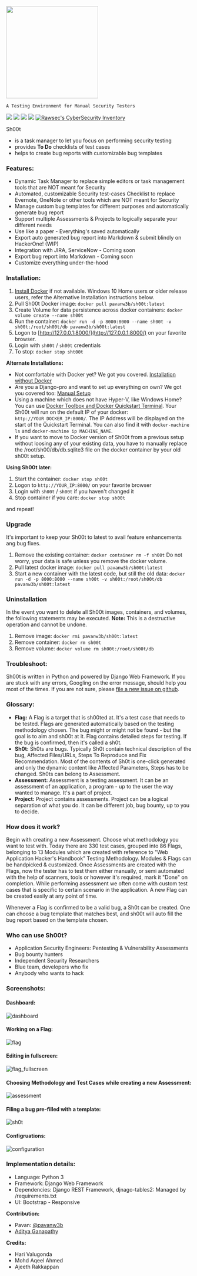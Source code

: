 <img src="https://user-images.githubusercontent.com/11267537/43043618-29ab7286-8db5-11e8-9603-71b30596d047.png" width="250" />

```
A Testing Environment for Manual Security Testers
```

![](https://img.shields.io/github/issues/pavanw3b/sh00t.svg)
![](https://img.shields.io/github/forks/pavanw3b/sh00t.svg)
![](https://img.shields.io/github/stars/pavanw3b/sh00t.svg)
![](https://img.shields.io/github/license/pavanw3b/sh00t.svg)
[![Rawsec's CyberSecurity Inventory](https://inventory.rawsec.ml/img/badges/Rawsec-inventoried-FF5050_flat.svg)](https://inventory.rawsec.ml/tools.html#Sh00t)

Sh00t
- is a task manager to let you focus on performing security testing
- provides **To Do** checklists of test cases
- helps to create bug reports with customizable bug templates


### Features:
- Dynamic Task Manager to replace simple editors or task management tools that are NOT meant for Security
- Automated, customizable Security test-cases Checklist to replace Evernote, OneNote or other tools which are NOT meant for Security
- Manage custom bug templates for different purposes and automatically generate bug report
- Support multiple Assessments & Projects to logically separate your different needs
- Use like a paper - Everything's saved automatically
- Export auto generated bug report into Markdown & submit blindly on HackerOne! (WIP)
- Integration with JIRA, ServiceNow - Coming soon
- Export bug report into Markdown - Coming soon
- Customize everything under-the-hood


### Installation:
1. [Install Docker](https://docs.docker.com/install/#desktop) if not available. Windows 10 Home users or older release users, refer the Alternative Installation instructions below.
2. Pull Sh00t Docker image: `docker pull pavanw3b/sh00t:latest`
3. Create Volume for data persistence across docker containers: `docker volume create --name sh00t`
4. Run the container: `docker run -d -p 8000:8000 --name sh00t -v sh00t:/root/sh00t/db pavanw3b/sh00t:latest`
4. Logon to [http://127.0.0.1:8000/](http://127.0.0.1:8000/) on your favorite browser.
5. Login with `sh00t` / `sh00t` credentials
6. To stop: `docker stop sht00t`

**Alternate Installations:**
- Not comfortable with Docker yet? We got you covered. [Installation without Docker](https://github.com/pavanw3b/sh00t/wiki/Installation-Without-Docker)
- Are you a Django-pro and want to set up everything on own? We got you covered too: [Manual Setup](https://github.com/pavanw3b/sh00t/wiki/Manual-Installation)
- Using a machine which does not have Hyper-V, like Windows Home? You can use [Docker Toolbox and Docker Quickstart Terminal](https://docs.docker.com/toolbox/toolbox_install_windows/). Your Sh00t will run on the default IP of your docker: `http://YOUR_DOCKER_IP:8000/`. The IP Address will be displayed on the start of the Quickstart Terminal. You can also find it with `docker-machine ls` and `docker-machine ip MACHINE_NAME`.
- If you want to move to Docker version of Sh00t from a previous setup without loosing any of your existing data, you have to manually replace the /root/sh00/db/db.sqlite3 file on the docker container by your old sh00t setup.

**Using Sh00t later:**
1. Start the container: `docker stop sh00t`
2. Logon to `http://YOUR_IP:8000/` on your favorite browser
3. Login with `sh00t` / `sh00t` if you haven't changed it
4. Stop container if you care: `docker stop sh00t`

and repeat!

### Upgrade
It's important to keep your Sh00t to latest to avail feature enhancements ang bug fixes. 

1. Remove the existing container: `docker container rm -f sh00t`
Do not worry, your data is safe unless you remove the docker volume.
2. Pull latest docker image: `docker pull pavanw3b/sh00t:latest` 
3. Start a new container with the latest code, but still the old data:  `docker run -d -p 8000:8000 --name sh00t -v sh00t:/root/sh00t/db pavanw3b/sh00t:latest`

### Uninstallation
In the event you want to delete all Sh00t images, containers, and volumes, the following statements may be executed. **Note:** This is a destructive operation and cannot be undone.

1. Remove image: `docker rmi pavanw3b/sh00t:latest`
2. Remove container: `docker rm sh00t`
3. Remove volume: `docker volume rm sh00t:/root/sh00t/db`


### Troubleshoot:
Sh00t is written in Python and powered by Django Web Framework. If you are stuck with any errors, Googling on the error 
message, should help you most of the times. If you are not sure, please [file a new issue on github](https://github.com/pavanw3b/sh00t/issues/new).

### Glossary:
- **Flag:** A Flag is a target that is sh00ted at. It's a test case that needs to be tested. Flags are generated automatically based on the testing methodology chosen. The bug might or might not be found - but the goal is to aim and sh00t at it. Flag contains detailed steps for testing. If the bug is confirmed, then it's called a sh0t.
- **Sh0t:** Sh0ts are bugs. Typically Sh0t contain technical description of the bug, Affected Files/URLs, Steps To Reproduce and Fix Recommendation. Most of the contents of Sh0t is one-click generated and only the dynamic content like Affected Parameters, Steps has to be changed. Sh0ts can belong to Assessment.
- **Assessment:** Assessment is a testing assessment. It can be an assessment of an application, a program - up to the user the way wanted to manage. It's a part of project.
- **Project:** Project contains assessments. Project can be a logical separation of what you do. It can be different job, bug bounty, up to you to decide.

### How does it work?
Begin with creating a new Assessment. Choose what methodology you want to test with. Today there are 330 test cases, grouped into 86 Flags, belonging to 13 Modules which are created with reference to "Web Application Hacker's Handbook" Testing Methodology. Modules & Flags can be handpicked & customized. Once Assessments are created with the Flags, now the tester has to test them either manually, or semi automated with the help of scanners, tools or however it's required, mark it "Done" on completion. While performing assessment we often come with custom test cases that is specific to certain scenario in the application. A new Flag can be created easily at any point of time.

Whenever a Flag is confirmed to be a valid bug, a Sh0t can be created. One can choose a bug template that matches best, and sh00t will auto fill the bug report based on the template chosen.


### Who can use Sh00t?
- Application Security Engineers: Pentesting & Vulnerability Assessments
- Bug bounty hunters
- Independent Security Researchers
- Blue team, developers who fix
- Anybody who wants to hack


### Screenshots:

#### Dashboard:

![dashboard](https://user-images.githubusercontent.com/11267537/60767075-e6a8b000-a0cf-11e9-9c39-e6eed4e1b143.jpg)

#### Working on a Flag:

![flag](https://user-images.githubusercontent.com/11267537/60767074-e6a8b000-a0cf-11e9-879c-ac8380ede31f.jpg)

#### Editing in fullscreen:

![flag_fullscreen](https://user-images.githubusercontent.com/11267537/60767073-e6a8b000-a0cf-11e9-9a62-176b7aebc92a.jpg)

#### Choosing Methodology and Test Cases while creating a new Assessment:

![assessment](https://user-images.githubusercontent.com/11267537/60767070-e6101980-a0cf-11e9-8046-b3d44136a47e.jpg)

#### Filing a bug pre-filled with a template:

![sh0t](https://user-images.githubusercontent.com/11267537/60767072-e6101980-a0cf-11e9-8248-b92802905fd1.jpg)

#### Configruations:

![configuration](https://user-images.githubusercontent.com/11267537/60767069-e5778300-a0cf-11e9-896c-f01e24d863f0.jpg)


### Implementation details:
- Language: Python 3
- Framework: Django Web Framework
- Dependencies: Django REST Framework, djnago-tables2: Managed by /requirements.txt
- UI: Bootstrap - Responsive



**Contribution:**
- Pavan: [@pavanw3b](https://twitter.com/pavanw3b)
- [Aditya Ganapathy](https://github.com/adityadev91)

**Credits:**
- Hari Valugonda
- Mohd Aqeel Ahmed
- Ajeeth Rakkappan
